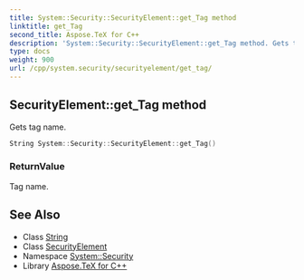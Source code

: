 ```yaml
---
title: System::Security::SecurityElement::get_Tag method
linktitle: get_Tag
second_title: Aspose.TeX for C++
description: 'System::Security::SecurityElement::get_Tag method. Gets tag name in C++.'
type: docs
weight: 900
url: /cpp/system.security/securityelement/get_tag/
---
```

## SecurityElement::get_Tag method


Gets tag name.

```cpp
String System::Security::SecurityElement::get_Tag()
```


### ReturnValue

Tag name.

## See Also

* Class [String](../../../system/string/)
* Class [SecurityElement](../)
* Namespace [System::Security](../../)
* Library [Aspose.TeX for C++](../../../)
